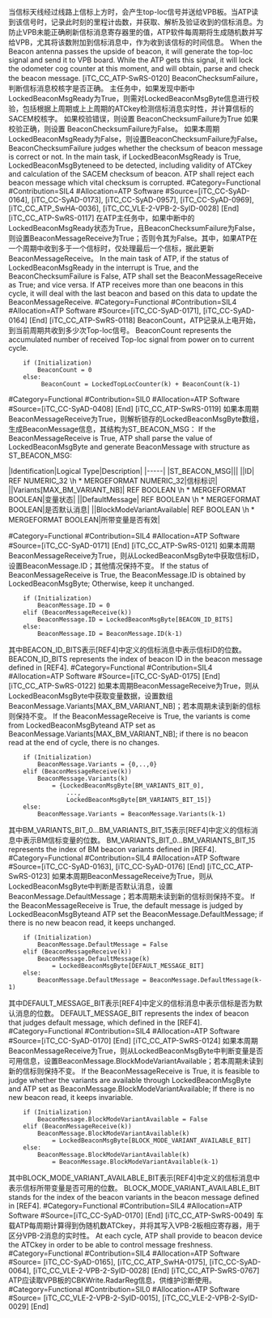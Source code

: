 ﻿
当信标天线经过线路上信标上方时，会产生top-loc信号并送给VPB板。当ATP读到该信号时，记录此时刻的里程计齿数，并获取、解析及验证收到的信标消息。为防止VPB未能正确刷新信标消息寄存器里的值，ATP软件每周期将生成随机数并写给VPB，尤其将该数附加到信标消息中，作为收到该信标的时间信息。
When the Beacon antenna passes the upside of beacon, it will generate the top-loc signal and send it to VPB board. While the ATP gets this signal, it will lock the odometer cog counter at this moment, and will obtain, parse and check the beacon message.
[iTC_CC_ATP-SwRS-0120]
BeaconChecksumFailure，判断信标消息校核字是否正确。
主任务中，如果发现中断中LockedBeaconMsgReady为True，则需对LockedBeaconMsgByte信息进行校验，包括根据上周期或上上周期的ATCkey检测信标消息实时性，并计算信标的SACEM校核字。
如果校验错误，则设置 BeaconChecksumFailure为True
如果校验正确，则设置 BeaconChecksumFailure为False。
如果本周期LockedBeaconMsgReady为False，则设置BeaconChecksumFailure为False。
BeaconChecksumFailure judges whether the checksum of beacon message is correct or not. 
In the main task, if LockedBeaconMsgReady is True, LockedBeaconMsgByteneed to be detected, including validity of ATCkey and calculation of the SACEM checksum of beacon.
ATP shall reject each beacon message which vital checksum is corrupted.
\#Category=Functional
\#Contribution=SIL4
\#Allocation=ATP Software
\#Source=[iTC_CC-SyAD-0164], [iTC_CC-SyAD-0173], [iTC_CC-SyAD-0957], [iTC_CC-SyAD-0969], [iTC_CC_ATP_SwHA-0036], [iTC_CC_VLE-2-VPB-2-SyID-0028]
[End]
[iTC_CC_ATP-SwRS-0117]
在ATP主任务中，如果中断中的LockedBeaconMsgReady状态为True，且BeaconChecksumFailure为False，则设置BeaconMessageReceive为True；否则令其为False。其中，如果ATP在一个周期中收到多于一个信标时，仅处理最后一个信标，据此更新BeaconMessageReceive。
In the main task of ATP, if the status of LockedBeaconMsgReady in the interrupt is True, and the BeaconChecksumFailure is False, ATP shall set the BeaconMessageReceive as True; and vice versa. If ATP receives more than one beacons in this cycle, it will deal with the last beacon and based on this data to update the BeaconMessageReceive.
\#Category=Functional
\#Contribution=SIL4
\#Allocation=ATP Software
\#Source=[iTC_CC-SyAD-0171], [iTC_CC-SyAD-0164]
[End]
[iTC_CC_ATP-SwRS-0118]
BeaconCount，ATP记录从上电开始，到当前周期共收到多少次Top-loc信号。
BeaconCount represents the accumulated number of received Top-loc signal from power on to current cycle.
```
	if (Initialization)
	    BeaconCount = 0
	else:
	     BeaconCount = LockedTopLocCounter(k) + BeaconCount(k-1)
```
\#Category=Functional
\#Contribution=SIL0
\#Allocation=ATP Software
\#Source=[iTC_CC-SyAD-0408]
[End]
[iTC_CC_ATP-SwRS-0119]
如果本周期BeaconMessageReceive为True，则解析锁存的LockedBeaconMsgByte数组，生成BeaconMessage信息，其结构为ST_BEACON_MSG：
If the BeaconMessageReceive is True, ATP shall parse the value of LockedBeaconMsgByte and generate BeaconMessage with structure as ST_BEACON_MSG:

|Identification|Logical Type|Description|
|-----|
|ST_BEACON_MSG|||
||ID| REF NUMERIC_32 \h  \* MERGEFORMAT NUMERIC_32|信标标识|
||Variants[MAX_BM_VARIANT_NB]| REF BOOLEAN \h  \* MERGEFORMAT BOOLEAN|变量状态|
||DefaultMessage| REF BOOLEAN \h  \* MERGEFORMAT BOOLEAN|是否默认消息|
||BlockModeVariantAvailable| REF BOOLEAN \h  \* MERGEFORMAT BOOLEAN|所带变量是否有效|

\#Category=Functional
\#Contribution=SIL4
\#Allocation=ATP Software
\#Source=[iTC_CC-SyAD-0171]
[End]
[iTC_CC_ATP-SwRS-0121]
如果本周期BeaconMessageReceive为True，则从LockedBeaconMsgByte中获取信标ID，设置BeaconMessage.ID；其他情况保持不变。
If the status of BeaconMessageReceive is True, the BeaconMessage.ID is obtained by LockedBeaconMsgByte; Otherwise, keep it unchanged.
```
	if (Initialization)
	    BeaconMessage.ID = 0
	elif (BeaconMessageReceive(k))
	    BeaconMessage.ID = LockedBeaconMsgByte[BEACON_ID_BITS]
	else:
	    BeaconMessage.ID = BeaconMessage.ID(k-1)
```
其中BEACON_ID_BITS表示[REF4]中定义的信标消息中表示信标ID的位数。
BEACON_ID_BITS represents the index of beacon ID in the beacon message defined in [REF4].
\#Category=Functional
\#Contribution=SIL4
\#Allocation=ATP Software
\#Source=[iTC_CC-SyAD-0175]
[End]
[iTC_CC_ATP-SwRS-0122]
如果本周期BeaconMessageReceive为True，则从LockedBeaconMsgByte中获取变量数据，设置数组BeaconMessage.Variants[MAX_BM_VARIANT_NB]；若本周期未读到新的信标则保持不变。
If the BeaconMessageReceive is True, the variants is come from LockedBeaconMsgByteand ATP set as BeaconMessage.Variants[MAX_BM_VARIANT_NB]; if there is no beacon read at the end of cycle, there is no changes.
```
	if (Initialization)
	    BeaconMessage.Variants = {0,..,0}
	elif (BeaconMessageReceive(k))
	    BeaconMessage.Variants(k)
	        = {LockedBeaconMsgByte[BM_VARIANTS_BIT_0],
	            ...,
	            LockedBeaconMsgByte[BM_VARIANTS_BIT_15]}
	else:
	    BeaconMessage.Variants = BeaconMessage.Variants(k-1)
```
其中BM_VARIANTS_BIT_0...BM_VARIANTS_BIT_15表示[REF4]中定义的信标消息中表示BM信标变量的位数。
BM_VARIANTS_BIT_0...BM_VARIANTS_BIT_15 represents the index of BM beacon variants defined in [REF4].
\#Category=Functional
\#Contribution=SIL4
\#Allocation=ATP Software
\#Source=[iTC_CC-SyAD-0163], [iTC_CC-SyAD-0176]
[End]
[iTC_CC_ATP-SwRS-0123]
如果本周期BeaconMessageReceive为True，则从LockedBeaconMsgByte中判断是否默认消息，设置BeaconMessage.DefaultMessage；若本周期未读到新的信标则保持不变。
If the BeaconMessageReceive is True, the default message is judged by LockedBeaconMsgByteand ATP set the BeaconMessage.DefaultMessage; if there is no new beacon read, it keeps unchanged.
```
	if (Initialization)
	    BeaconMessage.DefaultMessage = False
	elif (BeaconMessageReceive(k))
	    BeaconMessage.DefaultMessage(k)
	        = LockedBeaconMsgByte[DEFAULT_MESSAGE_BIT]
	else:
	    BeaconMessage.DefaultMessage = BeaconMessage.DefaultMessage(k-1)
```
其中DEFAULT_MESSAGE_BIT表示[REF4]中定义的信标消息中表示信标是否为默认消息的位数。
DEFAULT_MESSAGE_BIT represents the index of beacon that judges default message, which defined in the [REF4].
\#Category=Functional
\#Contribution=SIL4
\#Allocation=ATP Software
\#Source=[iTC_CC-SyAD-0170]
[End]
[iTC_CC_ATP-SwRS-0124]
如果本周期BeaconMessageReceive为True，则从LockedBeaconMsgByte中判断变量是否可用信息，设置BeaconMessage.BlockModeVariantAvailable；若本周期未读到新的信标则保持不变。
If the BeaconMessageReceive is True, it is feasible to judge whether the variants are available through LockedBeaconMsgByte and ATP set as BeaconMessage.BlockModeVariantAvailable; If there is no new beacon read, it keeps invariable. 
```
	if (Initialization)
	    BeaconMessage.BlockModeVariantAvailable = False
	elif (BeaconMessageReceive(k))
	    BeaconMessage.BlockModeVariantAvailable(k)
	        = LockedBeaconMsgByte[BLOCK_MODE_VARIANT_AVAILABLE_BIT]
	else:
	    BeaconMessage.BlockModeVariantAvailable(k)
	        = BeaconMessage.BlockModeVariantAvailable(k-1)
```
其中BLOCK_MODE_VARIANT_AVAILABLE_BIT表示[REF4]中定义的信标消息中表示信标所带变量是否可用的位数。
BLOCK_MODE_VARIANT_AVAILABLE_BIT stands for the index of the beacon variants in the beacon message defined in [REF4]. 
\#Category=Functional
\#Contribution=SIL4
\#Allocation=ATP Software
\#Source=[iTC_CC-SyAD-0170]
[End]
[iTC_CC_ATP-SwRS-0049]
车载ATP每周期计算得到伪随机数ATCkey，并将其写入VPB-2板相应寄存器，用于区分VPB-2消息的实时性。
At each cycle, ATP shall provide to beacon device the ATCkey in order to be able to control message freshness.
\#Category=Functional
\#Contribution=SIL4
\#Allocation=ATP Software
\#Source= [iTC_CC-SyAD-0165], [iTC_CC_ATP_SwHA-0175], [iTC_CC-SyAD-0064], [iTC_CC_VLE-2-VPB-2-SyID-0028]
[End]
[iTC_CC_ATP-SwRS-0767]
ATP应读取VPB板的CBKWrite.RadarReg信息，供维护诊断使用。
\#Category=Functional
\#Contribution=SIL0
\#Allocation=ATP Software
\#Source= [iTC_CC_VLE-2-VPB-2-SyID-0015], [iTC_CC_VLE-2-VPB-2-SyID-0029]
[End]
